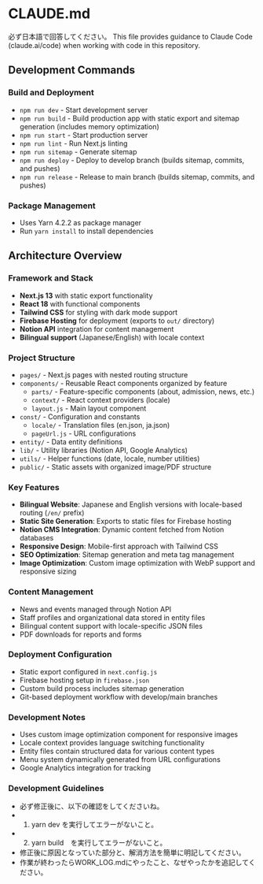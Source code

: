 # CLAUDE.md
必ず日本語で回答してください。
This file provides guidance to Claude Code (claude.ai/code) when working with code in this repository.

## Development Commands

### Build and Deployment
- `npm run dev` - Start development server
- `npm run build` - Build production app with static export and sitemap generation (includes memory optimization)
- `npm run start` - Start production server
- `npm run lint` - Run Next.js linting
- `npm run sitemap` - Generate sitemap
- `npm run deploy` - Deploy to develop branch (builds sitemap, commits, and pushes)
- `npm run release` - Release to main branch (builds sitemap, commits, and pushes)

### Package Management
- Uses Yarn 4.2.2 as package manager
- Run `yarn install` to install dependencies

## Architecture Overview

### Framework and Stack
- **Next.js 13** with static export functionality
- **React 18** with functional components
- **Tailwind CSS** for styling with dark mode support
- **Firebase Hosting** for deployment (exports to `out/` directory)
- **Notion API** integration for content management
- **Bilingual support** (Japanese/English) with locale context

### Project Structure
- `pages/` - Next.js pages with nested routing structure
- `components/` - Reusable React components organized by feature
  - `parts/` - Feature-specific components (about, admission, news, etc.)
  - `context/` - React context providers (locale)
  - `layout.js` - Main layout component
- `const/` - Configuration and constants
  - `locale/` - Translation files (en.json, ja.json)
  - `pageUrl.js` - URL configurations
- `entity/` - Data entity definitions
- `lib/` - Utility libraries (Notion API, Google Analytics)
- `utils/` - Helper functions (date, locale, number utilities)
- `public/` - Static assets with organized image/PDF structure

### Key Features
- **Bilingual Website**: Japanese and English versions with locale-based routing (`/en/` prefix)
- **Static Site Generation**: Exports to static files for Firebase hosting
- **Notion CMS Integration**: Dynamic content fetched from Notion databases
- **Responsive Design**: Mobile-first approach with Tailwind CSS
- **SEO Optimization**: Sitemap generation and meta tag management
- **Image Optimization**: Custom image optimization with WebP support and responsive sizing

### Content Management
- News and events managed through Notion API
- Staff profiles and organizational data stored in entity files
- Bilingual content support with locale-specific JSON files
- PDF downloads for reports and forms

### Deployment Configuration
- Static export configured in `next.config.js`
- Firebase hosting setup in `firebase.json`
- Custom build process includes sitemap generation
- Git-based deployment workflow with develop/main branches

### Development Notes
- Uses custom image optimization component for responsive images
- Locale context provides language switching functionality
- Entity files contain structured data for various content types
- Menu system dynamically generated from URL configurations
- Google Analytics integration for tracking

### Development Guidelines
- 必ず修正後に、以下の確認をしてくださいね。
- 1. yarn dev を実行してエラーがないこと。
- 2. yarn build　を実行してエラーがないこと。
- 修正後に原因となっていた部分と、解消方法を簡単に明記してください。
- 作業が終わったらWORK_LOG.mdにやったこと、なぜやったかを追記してください。